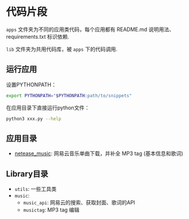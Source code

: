 # 代码片段

`apps` 文件夹为不同的应用类代码，每个应用都有 README.md 说明用法、 requirements.txt 标识依赖.

`lib` 文件夹为共用代码库，被 `apps` 下的代码调用.

## 运行应用

设置PYTHONPATH：

```bash
export PYTHONPATH="$PYTHONPATH:path/to/snippets"
```

在应用目录下直接运行python文件：
 
```bash
python3 xxx.py --help
```

## 应用目录
 
 - [netease_music](./app/netease_music): 网易云音乐单曲下载，并补全 MP3 tag (基本信息和歌词)

## Library目录

 - `utils`: 一些工具类
 - `music`:
    - `music_api`: 网易云的搜索、获取封面、歌词的API
    - `musictag`: MP3 tag 编辑  